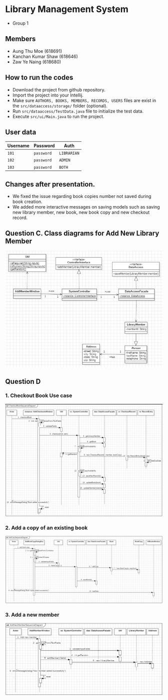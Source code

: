 # Library Management System
- Group 1
## Members
- Aung Thu Moe (618691)
- Kanchan Kumar Shaw (618646)
- Zaw Ye Naing (618680)

## How to run the codes
- Download the project from github repository.
- Import the project into your Intellij.
- Make sure `AUTHORS, BOOKS, MEMBERS, RECORDS, USERS` files are exist in the `src/dataaccess/storage/` folder (optional).
- Run `src/dataaccess/TestData.java` file to initialize the test data.
- Execute `src/ui/Main.java` to run the project.

## User data

| Username | Password     | Auth        |     
|----------|--------------|-------------|
| `101`    | `password`   | `LIBRARIAN` |
| `102`    | `password`   | `ADMIN`     |
| `103`    | `password`   | `BOTH`      |

## Changes after presentation.
- We fixed the issue regarding book copies number not saved during book creation.
- We added more interactive messages on saving models such as saving new library member, new book, new book copy and new checkout record.

## Question C. Class diagrams for Add New Library Member
![Question C](addMemberClassDiagram.png)

## Question D
### 1. Checkout Book Use case
![Question D-1](checkoutBookSequenceDiagram.png)

### 2. Add a copy of an existing book
![Question D-2](addCopySequenceDiagram.png)

### 3. Add a new member
![Question D-3](addNewMemberSequenceDiagram.png)